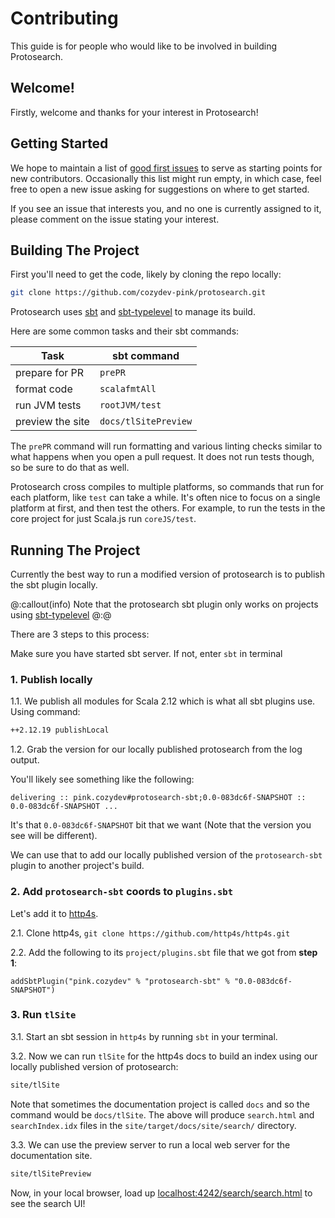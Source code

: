 # Contributing

This guide is for people who would like to be involved in building Protosearch.


## Welcome!

Firstly, welcome and thanks for your interest in Protosearch!


## Getting Started

We hope to maintain a list of [good first issues] to serve as starting points for new contributors.
Occasionally this list might run empty, in which case, feel free to open a new issue asking for suggestions on where to get started.

If you see an issue that interests you, and no one is currently assigned to it, please comment on the issue stating your interest.


## Building The Project

First you'll need to get the code, likely by cloning the repo locally:

```sh
git clone https://github.com/cozydev-pink/protosearch.git
```

Protosearch uses [sbt] and [sbt-typelevel] to manage its build.

Here are some common tasks and their sbt commands:

| Task             | sbt command          |
| --------------   | -------------------- |
| prepare for PR   | `prePR`              |
| format code      | `scalafmtAll`        |
| run JVM tests    | `rootJVM/test`       |
| preview the site | `docs/tlSitePreview` |

The `prePR` command will run formatting and various linting checks similar to what happens when you open a pull request.
It does not run tests though, so be sure to do that as well.

Protosearch cross compiles to multiple platforms, so commands that run for each platform, like `test` can take a while.
It's often nice to focus on a single platform at first, and then test the others.
For example, to run the tests in the core project for just Scala.js run `coreJS/test`.


## Running The Project

Currently the best way to run a modified version of protosearch is to publish the sbt plugin locally.

@:callout(info)
Note that the protosearch sbt plugin only works on projects using [sbt-typelevel]
@:@

There are 3 steps to this process:

Make sure you have started sbt server. If not, enter `sbt` in terminal

### 1. Publish locally
   
1.1. We publish all modules for Scala 2.12 which is what all sbt plugins use.
   Using command:
   
```sh
++2.12.19 publishLocal
```

1.2. Grab the version for our locally published protosearch from the log output.
 
You'll likely see something like the following:

```
delivering :: pink.cozydev#protosearch-sbt;0.0-083dc6f-SNAPSHOT :: 0.0-083dc6f-SNAPSHOT ...
```
It's that `0.0-083dc6f-SNAPSHOT` bit that we want (Note that the version you see will be different).
    
We can use that to add our locally published version of the `protosearch-sbt` plugin to another project's build.

### 2. Add `protosearch-sbt` coords to `plugins.sbt`

Let's add it to [http4s].
    
2.1. Clone http4s, `git clone https://github.com/http4s/http4s.git`
   
2.2. Add the following to its `project/plugins.sbt` file that we got from **step 1**:
    
```
addSbtPlugin("pink.cozydev" % "protosearch-sbt" % "0.0-083dc6f-SNAPSHOT")
```
   
### 3. Run `tlSite`

3.1. Start an sbt session in `http4s` by running `sbt` in your terminal.

3.2. Now we can run `tlSite` for the http4s docs to build an index using our locally published version of protosearch:
    
```sh
site/tlSite
```
Note that sometimes the documentation project is called `docs` and so the command would be `docs/tlSite`.
The above will produce `search.html` and `searchIndex.idx` files in the `site/target/docs/site/search/` directory.

3.3. We can use the preview server to run a local web server for the documentation site.

```sh
site/tlSitePreview
```
    

Now, in your local browser, load up [localhost:4242/search/search.html](http://localhost:4242/search/search.html) to see the search UI!


[good first issues]: https://github.com/cozydev-pink/protosearch/issues?q=is%3Aissue+is%3Aopen+label%3A%22good+first+issue%22
[sbt]: https://www.scala-sbt.org/download/
[sbt-typelevel]: https://typelevel.org/sbt-typelevel/
[http4s]: https://http4s.org/
